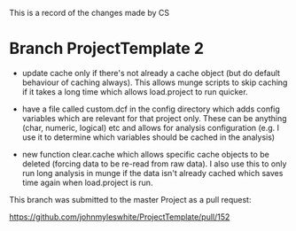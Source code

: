 This is a record of the changes made by CS

Branch ProjectTemplate 2
========================

* update cache only if there's not already a cache object (but do default behaviour of caching always). This allows munge scripts to skip caching if it takes a long time which allows load.project to run quicker.

* have a file called custom.dcf in the config directory which adds config variables which are relevant for that project only. These can be anything (char, numeric, logical) etc and allows for analysis configuration (e.g. I use it to determine which variables should be cached in the analysis)

* new function clear.cache which allows specific cache objects to be deleted (forcing data to be re-read from raw data). I also use this to only run long analysis in munge if the data isn't already cached which saves time again when load.project is run.

This branch was submitted to the master Project as a pull request:

https://github.com/johnmyleswhite/ProjectTemplate/pull/152


